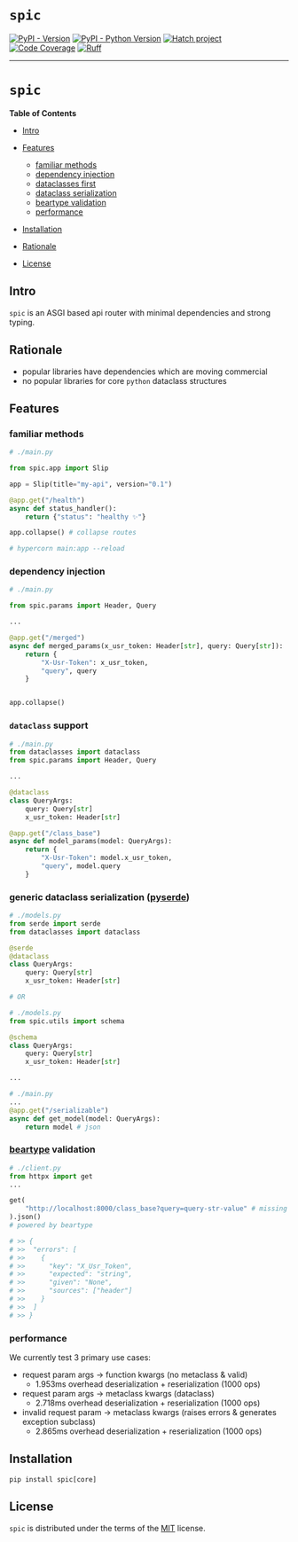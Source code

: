 # `spic`

[![PyPI - Version](https://img.shields.io/pypi/v/spic.svg)](https://pypi.org/project/spic)
[![PyPI - Python Version](https://img.shields.io/pypi/pyversions/spic.svg)](https://pypi.org/project/spic)
[![Hatch project](https://img.shields.io/badge/%F0%9F%A5%9A-Hatch-4051b5.svg)](https://github.com/pypa/hatch)
[![Code Coverage](https://img.shields.io/codecov/c/github/joshua-auchincloss/spic?style=flat-square)](https://github.com/joshua-auchincloss/spic)
[![Ruff](https://img.shields.io/endpoint?url=https://raw.githubusercontent.com/charliermarsh/ruff/main/assets/badge/v2.json)](https://github.com/charliermarsh/ruff)

---

# `spic`

**Table of Contents**

- [Intro](#intro)
- [Features](#features)

  - [familiar methods](#familiar-methods)
  - [dependency injection](#dependency-injection)
  - [dataclasses first](#dataclass-support)
  - [dataclass serialization](#generic-dataclass-serialization-pyserde)
  - [beartype validation](#beartype-validation)
  - [performance](#performance)

- [Installation](#installation)
- [Rationale](#rationale)
- [License](#license)

## Intro

`spic` is an ASGI based api router with minimal dependencies and strong typing.

## Rationale

- popular libraries have dependencies which are moving commercial
- no popular libraries for core `python` dataclass structures

## Features

### familiar methods

```py
# ./main.py

from spic.app import Slip

app = Slip(title="my-api", version="0.1")

@app.get("/health")
async def status_handler():
    return {"status": "healthy ✨"}

app.collapse() # collapse routes

# hypercorn main:app --reload
```

### dependency injection

```py
# ./main.py

from spic.params import Header, Query

...

@app.get("/merged")
async def merged_params(x_usr_token: Header[str], query: Query[str]):
    return {
        "X-Usr-Token": x_usr_token,
        "query", query
    }


app.collapse()
```

### `dataclass` support

```py
# ./main.py
from dataclasses import dataclass
from spic.params import Header, Query

...

@dataclass
class QueryArgs:
    query: Query[str]
    x_usr_token: Header[str]

@app.get("/class_base")
async def model_params(model: QueryArgs):
    return {
        "X-Usr-Token": model.x_usr_token,
        "query", model.query
    }

```

### generic dataclass serialization ([pyserde](https://github.com/yukinarit/pyserde))

```py
# ./models.py
from serde import serde
from dataclasses import dataclass

@serde
@dataclass
class QueryArgs:
    query: Query[str]
    x_usr_token: Header[str]

# OR

# ./models.py
from spic.utils import schema

@schema
class QueryArgs:
    query: Query[str]
    x_usr_token: Header[str]

...
```

```py
# ./main.py
...
@app.get("/serializable")
async def get_model(model: QueryArgs):
    return model # json
```

### [beartype](https://github.com/beartype/beartype) validation

```py
# ./client.py
from httpx import get
...

get(
    "http://localhost:8000/class_base?query=query-str-value" # missing header
).json()
# powered by beartype

# >> {
# >>  "errors": [
# >>    {
# >>      "key": "X_Usr_Token",
# >>      "expected": "string",
# >>      "given": "None",
# >>      "sources": ["header"]
# >>    }
# >>  ]
# >> }
```

### performance

We currently test 3 primary use cases:

- request param args -> function kwargs (no metaclass & valid)
  - 1.953ms overhead deserialization + reserialization (1000 ops)
- request param args -> metaclass kwargs (dataclass)
  - 2.718ms overhead deserialization + reserialization (1000 ops)
- invalid request param -> metaclass kwargs (raises errors & generates exception subclass)
  - 2.865ms overhead deserialization + reserialization (1000 ops)

## Installation

```console
pip install spic[core]
```

## License

`spic` is distributed under the terms of the [MIT](https://spdx.org/licenses/MIT.html) license.
